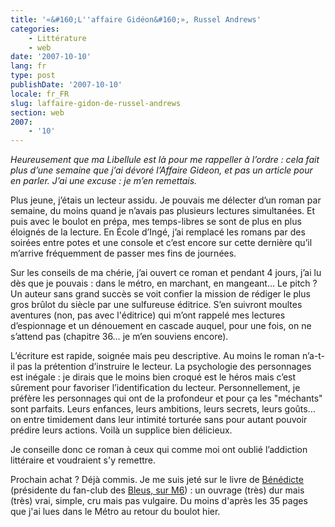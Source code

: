 ```yaml
---
title: '«&#160;L''affaire Gidéon&#160;», Russel Andrews'
categories:
    - Littérature
    - web
date: '2007-10-10'
lang: fr
type: post
publishDate: '2007-10-10'
locale: fr_FR
slug: laffaire-gidon-de-russel-andrews
section: web
2007:
    - '10'
---
```


_Heureusement que ma Libellule est là pour me rappeller à l’ordre&nbsp;: cela fait plus d’une semaine que j’ai dévoré l’Affaire Gideon, et pas un article pour en parler. J’ai une excuse&nbsp;: je m’en remettais._

<!--more-->

Plus jeune, j’étais un lecteur assidu. Je pouvais me délecter d’un roman par semaine, du moins quand je n’avais pas plusieurs lectures simultanées. Et puis avec le boulot en prépa, mes temps-libres se sont de plus en plus éloignés de la lecture. En École d’Ingé, j’ai remplacé les romans par des soirées entre potes et une console et c’est encore sur cette dernière qu’il m’arrive fréquemment de passer mes fins de journées.

Sur les conseils de ma chérie, j’ai ouvert ce roman et pendant 4 jours, j’ai lu dès que je pouvais&nbsp;: dans le métro, en marchant, en mangeant… Le pitch&nbsp;? Un auteur sans grand succès se voit confier la mission de rédiger le plus gros brûlot du siècle par une sulfureuse éditrice. S’en suivront moultes aventures (non, pas avec l'éditrice) qui m’ont rappelé mes lectures d’espionnage et un dénouement en cascade auquel, pour une fois, on ne s’attend pas (chapitre 36… je m’en souviens encore).

L’écriture est rapide, soignée mais peu descriptive. Au moins le roman n’a-t-il pas la prétention d’instruire le lecteur. La psychologie des personnages est inégale&nbsp;: je dirais que le moins bien croqué est le héros mais c’est sûrement pour favoriser l’identification du lecteur. Personnellement, je préfère les personnages qui ont de la profondeur et pour ça les "méchants" sont parfaits. Leurs enfances, leurs ambitions, leurs secrets, leurs goûts… on entre timidement dans leur intimité torturée sans pour autant pouvoir prédire leurs actions. Voilà un supplice bien délicieux.

Je conseille donc ce roman à ceux qui comme moi ont oublié l’addiction littéraire et voudraient s'y remettre.

Prochain achat&nbsp;? Déjà commis. Je me suis jeté sur le livre de [Bénédicte](http://police.etc.over-blog.net/) (présidente du fan-club des [Bleus, sur M6](http://police.etc.over-blog.net/article-12835909.html))&nbsp;: un ouvrage (très) dur mais (très) vrai, simple, cru mais pas vulgaire. Du moins d'après les 35 pages que j'ai lues dans le Métro au retour du boulot hier.